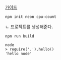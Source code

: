 [가이드](https://neon-rs.dev/docs/hello-world)
```
npm init neon cpu-count
```
ㄴ 프로젝트를 생성해준다.

```
npm run build

node
> require('.').hello()
'hello node'
```
